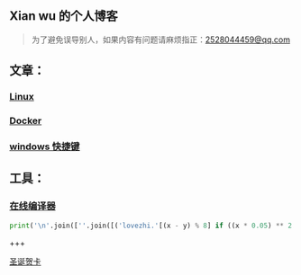 ## Xian wu 的个人博客

> 为了避免误导别人，如果内容有问题请麻烦指正：2528044459@qq.com






## 文章：

###  [Linux](myNote/Linux.html)
### [Docker](myNote/Docker.md)

### [windows 快捷键](myNote/windows快捷键.html)

## 工具：

### [在线编译器](http://www.dooccn.com/c/)

```python
print('\n'.join([''.join([('lovezhi.'[(x - y) % 8] if ((x * 0.05) ** 2 + (y * 0.1) ** 2 - 1) ** 3 - (x * 0.05) ** 2 * (y * 0.1) ** 3 <= 0 else ' ') for x in range(-30, 30)]) for y in range(15, -15, -1)]))
```





+++



[圣诞贺卡](/Merry_Christmas/index.html)

